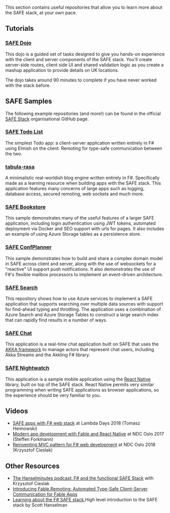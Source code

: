 This section contains useful repositories that allow you to learn more about the SAFE stack, at your own pace.

## Tutorials

### [SAFE Dojo](https://github.com/CompositionalIT/SAFE-Dojo/) 
This dojo is a guided set of tasks designed to give you hands-on experience with the client and server components of the SAFE stack. You'll create server-side routes, client side UI and shared validation logic as you create a mashup application to provide details on UK locations.

The dojo takes around 90 minutes to complete if you have never worked with the stack before.

## SAFE Samples
The following example repositories (and more!) can be found in the official [SAFE Stack](https://github.com/SAFE-Stack) organisational GitHub page.

### [SAFE Todo List](https://github.com/Zaid-Ajaj/SAFE-TodoList)
The simplest Todo app: a client-server application written entirely in F# using Elmish on the client. Remoting for type-safe communication between the two.

### [tabula-rasa](https://github.com/Zaid-Ajaj/tabula-rasa)
A minimalistic real-worldish blog engine written entirely in F#. Specifically made as a learning resource when building apps with the SAFE stack. This application features many concerns of large apps such as logging, database access, secured remoting, web sockets and much more. 

### [SAFE Bookstore](https://github.com/SAFE-Stack/SAFE-BookStore) 
This sample demonstrates many of the useful features of a larger SAFE application, including login authentication using JWT tokens, automated deployment via Docker and SEO support with urls for pages. It also includes an example of using Azure Storage tables as a persistence store.

### [SAFE ConfPlanner](https://github.com/SAFE-Stack/SAFE-ConfPlanner)
This sample demonstrates how to build and share a complex domain model in SAFE across client and server, along with the use of websockets for a "reactive" UI support push notifications. It also demonstrates the use of F#'s flexible mailbox processors to implement an event-driven architecture.

### [SAFE Search](https://github.com/SAFE-Stack/SAFE-Search)
This repository shows how to use Azure services to implement a SAFE application that supports searching over multiple data sources with support for find-ahead typing and throttling. The application uses a combination of Azure Search and Azure Storage Tables to construct a large search index that can rapidly find results in a number of ways.

### [SAFE Chat](https://github.com/SAFE-Stack/SAFE-Chat) 
This application is a real-time chat application built on SAFE that uses the [AKKA framework](https://getakka.net/) to manage actors that represent chat users, including Akka Streams and the Akkling F# library.

### [SAFE Nightwatch](https://github.com/SAFE-Stack/SAFE-Nightwatch)
This application is a sample mobile application using the [React Native](https://facebook.github.io/react-native/) library, built on top of the SAFE stack. React Native permits very similar programming when writing SAFE applications as browser applications, so the experience should be very familiar to you.

## Videos

* [SAFE apps with F# web stack](https://www.youtube.com/watch?v=LBekZt8QB4w) at Lambda Days 2018 (Tomasz Heimowski)
* [Modern app development with Fable and React Native](https://www.youtube.com/watch?v=fmaPeUBWZuM) at NDC Oslo 2017 (Steffen Forkmann)
* [Reinventing MVC pattern for F# web development](https://t.co/HI7v60ZWCz) at NDC Oslo 2018 (Krzysztof Cieslak)


## Other Resources

* [The Hanselminutes podcast: F# and the functional SAFE Stack](https://www.hanselminutes.com/624/f-and-the-functional-safe-stack-with-krzysztof-cielak) with Krzysztof Cieslak
* [Introducing Fable.Remoting: Automated Type-Safe Client-Server Communication for Fable Apps](https://medium.com/@zaid.naom/introducing-fable-remoting-automated-type-safe-client-server-communication-for-fable-apps-e567454d594c)
* [Learning about the F# SAFE stack ](https://www.hanselman.com/blog/LearningAboutTheFSAFEStackSuaveioAzureFableElmish.aspx) High level introduction to the SAFE stack by Scott Hanselman

